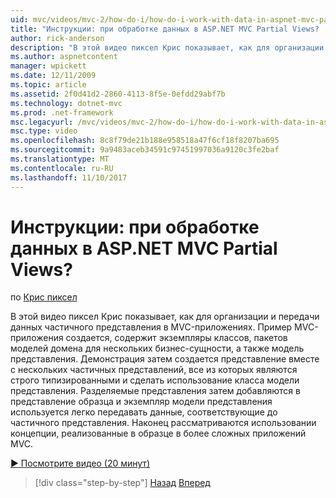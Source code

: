 ```yaml
---
uid: mvc/videos/mvc-2/how-do-i/how-do-i-work-with-data-in-aspnet-mvc-partial-views
title: "Инструкции: при обработке данных в ASP.NET MVC Partial Views? | Документы Майкрософт"
author: rick-anderson
description: "В этой видео пиксел Крис показывает, как для организации и передачи данных частичного представления в MVC-приложениях. Пример MVC-приложения создается, содержащее домена..."
ms.author: aspnetcontent
manager: wpickett
ms.date: 12/11/2009
ms.topic: article
ms.assetid: 2f0d41d2-2860-4113-8f5e-0efdd29abf7b
ms.technology: dotnet-mvc
ms.prod: .net-framework
msc.legacyurl: /mvc/videos/mvc-2/how-do-i/how-do-i-work-with-data-in-aspnet-mvc-partial-views
msc.type: video
ms.openlocfilehash: 8c8f79de21b188e958518a47f6cf18f8207ba695
ms.sourcegitcommit: 9a9483aceb34591c97451997036a9120c3fe2baf
ms.translationtype: MT
ms.contentlocale: ru-RU
ms.lasthandoff: 11/10/2017
---
```

<a name="how-do-i-work-with-data-in-aspnet-mvc-partial-views"></a>Инструкции: при обработке данных в ASP.NET MVC Partial Views?
====================
по [Крис пиксел](https://twitter.com/chrispels)

В этой видео пиксел Крис показывает, как для организации и передачи данных частичного представления в MVC-приложениях. Пример MVC-приложения создается, содержит экземпляры классов, пакетов моделей домена для нескольких бизнес-сущности, а также модель представления. Демонстрация затем создается представление вместе с нескольких частичных представлений, все из которых являются строго типизированными и сделать использование класса модели представления. Разделяемые представления затем добавляются в представление образца и экземпляр модели представления используется легко передавать данные, соответствующие до частичного представления. Наконец рассматриваются использовании концепции, реализованные в образце в более сложных приложений MVC.

[&#9654; Посмотрите видео (20 минут)](https://channel9.msdn.com/Blogs/ASP-NET-Site-Videos/how-do-i-work-with-data-in-aspnet-mvc-partial-views)

>[!div class="step-by-step"]
[Назад](how-do-i-return-json-formatted-data-for-an-ajax-call-in-an-aspnet-mvc-web-application.md)
[Вперед](how-do-i-implement-view-models-to-manage-data-for-aspnet-mvc-views.md)
